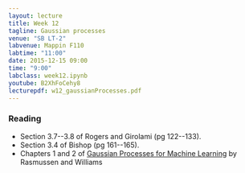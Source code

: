 ```yaml
---
layout: lecture
title: Week 12
tagline: Gaussian processes
venue: "SB LT-2"
labvenue: Mappin F110
labtime: "11:00"
date: 2015-12-15 09:00
time: "9:00"
labclass: week12.ipynb
youtube: B2XhFoCehy8
lecturepdf: w12_gaussianProcesses.pdf
---
```


### Reading

-  Section 3.7--3.8 of Rogers and Girolami (pg 122--133).
-  Section 3.4 of Bishop (pg 161--165).
-  Chapters 1 and 2 of [Gaussian Processes for Machine
   Learning](http://www.gaussianprocess.org/gpml/chapters/) by
   Rasmussen and Williams

